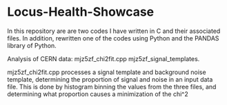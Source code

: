 # Locus-Health-Showcase

In this repository are are two codes I have written in C and their associated files. In addition, rewritten one of the codes using Python and the PANDAS library of Python.

Analysis of CERN data: mjz5zf_chi2fit.cpp mjz5zf_signal_templates.

mjz5zf_chi2fit.cpp processes a signal template and background noise template, determining the proportion of signal and noise in an input data file. This is done by histogram binning the values from the three files, and determining what proportion causes a minimization of the chi^2 
